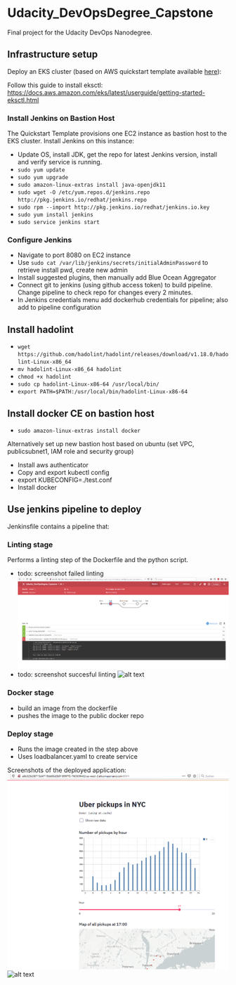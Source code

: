 [//]: # (Image References)
[image0]: ./data/failed-lint.png "lint failed"
[image1]: ./data/succesful-lint.png "lint succeeds"
[image2]: ./data/app.png "Streamlit app"
[image3]: ./data/succesful-deployment.png "deployment"

# Udacity_DevOpsDegree_Capstone
Final project for the Udacity DevOps Nanodegree. 

## Infrastructure setup
Deploy an EKS cluster (based on AWS quickstart template available [here](https://aws.amazon.com/de/quickstart/architecture/amazon-eks/)):

Follow this guide to install eksctl:
https://docs.aws.amazon.com/eks/latest/userguide/getting-started-eksctl.html

### Install Jenkins on Bastion Host
The Quickstart Template provisions one EC2 instance as bastion host to the EKS cluster. Install Jenkins on this instance:
- Update OS, install JDK, get the repo for latest Jenkins version, install and verify service is running.
- `sudo yum update`
- `sudo yum upgrade`
- `sudo amazon-linux-extras install java-openjdk11`
- `sudo wget -O /etc/yum.repos.d/jenkins.repo http://pkg.jenkins.io/redhat/jenkins.repo`
- `sudo rpm --import http://pkg.jenkins.io/redhat/jenkins.io.key`
- `sudo yum install jenkins`
- `sudo service jenkins start`

### Configure Jenkins
- Navigate to port 8080 on EC2 instance
- Use `sudo cat /var/lib/jenkins/secrets/initialAdminPassword` to retrieve install pwd, create new admin
- Install suggested plugins, then manually add Blue Ocean Aggregator
- Connect git to jenkins (using github access token) to build pipeline. Change pipeline to check repo for changes every 2 minutes.
- In Jenkins credentials menu add dockerhub credentials for pipeline; also add to pipeline configuration

## Install hadolint
- `wget https://github.com/hadolint/hadolint/releases/download/v1.18.0/hadolint-Linux-x86_64`
- `mv hadolint-Linux-x86_64 hadolint`
- `chmod +x hadolint`
- `sudo cp hadolint-Linux-x86-64 /usr/local/bin/`
- `export PATH=$PATH:/usr/local/bin/hadolint-Linux-x86-64`


## Install docker CE on bastion host
- `sudo amazon-linux-extras install docker`

Alternatively set up new bastion host based on ubuntu (set VPC, publicsubnet1, IAM role and security group)
- Install aws authenticator
- Copy and export kubectl config
- export KUBECONFIG=./test.conf   
- Install docker



## Use jenkins pipeline to deploy
Jenkinsfile contains a pipeline that:
### Linting stage
Performs a linting step of the Dockerfile and the python script.
- todo: screenshot failed linting 
![alt text][image0]
- todo: screenshot succesful linting 
![alt text][image1]
### Docker stage
- build an image from the dockerfile
- pushes the image to the public docker repo
### Deploy stage
- Runs the image created in the step above
- Uses loadbalancer.yaml to create service

Screenshots of the deployed application:
![alt text][image2]
![alt text][image3]



